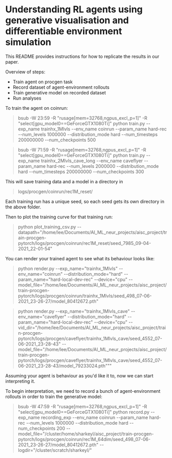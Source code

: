  Understanding RL agents using generative visualisation and differentiable environment simulation
===============

This README provides instructions for how to replicate the results in our paper. 

Overview of steps:

- Train agent on procgen task
- Record dataset of agent-environment rollouts
- Train generative model on recorded dataset
- Run analyses


To train the agent on coinrun:

> bsub -W 23:59 -R "rusage[mem=32768,ngpus_excl_p=1]" -R "select[gpu_model0==GeForceGTX1080Ti]" python train.py --exp_name trainhx_1Mlvls --env_name coinrun --param_name hard-rec --num_levels 1000000 --distribution_mode hard --num_timesteps 200000000 --num_checkpoints 500

> bsub -W 71:59 -R "rusage[mem=32768,ngpus_excl_p=1]" -R "select[gpu_model0==GeForceGTX1080Ti]" python train.py --exp_name trainhx_2Mlvls_cave_long --env_name caveflyer --param_name hard-rec --num_levels 2000000 --distribution_mode hard --num_timesteps 200000000 --num_checkpoints 300


This will save training data and a model in a directory in
> logs/procgen/coinrun/rec1M_reset/

Each training run has a unique seed, so each seed gets its own directory in the 
above folder.  

Then to plot the training curve for that training run:

> python plot_training_csv.py --datapath="/home/lee/Documents/AI_ML_neur_projects/aisc_project/train-procgen-pytorch/logs/procgen/coinrun/rec1M_reset/seed_7985_09-04-2021_22-01-54"

You can render your trained agent to see what its behaviour looks
like:

> python render.py --exp_name="trainhx_1Mlvls" --env_name="coinrun" --distribution_mode="hard" --param_name="hard-local-dev-rec" --device="cpu" --model_file="/home/lee/Documents/AI_ML_neur_projects/aisc_project/train-procgen-pytorch/logs/procgen/coinrun/trainhx_1Mlvls/seed_498_07-06-2021_23-26-27/model_80412672.pth"

> python render.py --exp_name="trainhx_1Mlvls_cave" --env_name="caveflyer" --distribution_mode="hard" --param_name="hard-local-dev-rec" --device="cpu" --vid_dir="/home/lee/Documents/AI_ML_neur_projects/aisc_project/train-procgen-pytorch/logs/procgen/caveflyer/trainhx_1Mlvls_cave/seed_4552_07-06-2021_23-28-43" --model_file="/home/lee/Documents/AI_ML_neur_projects/aisc_project/train-procgen-pytorch/logs/procgen/caveflyer/trainhx_1Mlvls_cave/seed_4552_07-06-2021_23-28-43/model_79233024.pth"""

Assuming your agent is behaviour as you'd like it to, now we can start 
interpreting it. 

To begin interpretation, we need to record a bunch of agent-environment 
rollouts in order to train the generative model:

>  bsub -W 47:59 -R "rusage[mem=32768,ngpus_excl_p=1]" -R "select[gpu_model0==GeForceGTX1080Ti]" python record.py --exp_name recording_exp --env_name coinrun --param_name hard-rec --num_levels 1000000 --distribution_mode hard --num_checkpoints 200 --model_file="/cluster/home/sharkeyl/aisc_project/train-procgen-pytorch/logs/procgen/coinrun/rec1M_64dim/seed_498_07-06-2021_23-26-27/model_80412672.pth" --logdir="/cluster/scratch/sharkeyl/"


